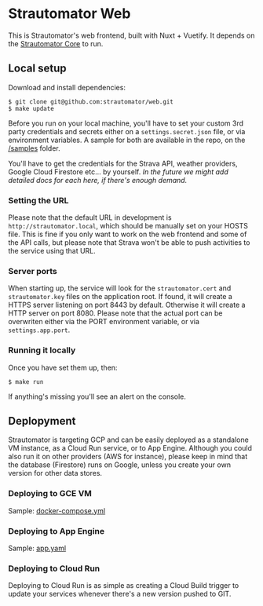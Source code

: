 # Strautomator Web

This is Strautomator's web frontend, built with Nuxt + Vuetify. It depends on the [Strautomator Core](https://github.com/strautomator/core) to run.

## Local setup

Download and install dependencies:

    $ git clone git@github.com:strautomator/web.git
    $ make update

Before you run on your local machine, you'll have to set your custom 3rd party credentials and secrets either on a `settings.secret.json` file, or via environment variables. A sample for both are available in the repo, on the [/samples](https://github.com/strautomator/web/blob/master/samples) folder.

You'll have to get the credentials for the Strava API, weather providers, Google Cloud Firestore etc... by yourself. *In the future we might add detailed docs for each here, if there's enough demand.*

### Setting the URL

Please note that the default URL in development is `http://strautomator.local`, which should be manually set on your HOSTS file. This is fine if you only want to work on the web frontend and some of the API calls, but please note that Strava won't be able to push activities to the service using that URL.

### Server ports

When starting up, the service will look for the `strautomator.cert` and `strautomator.key` files on the application root. If found, it will create a HTTPS server listening on port 8443 by default. Otherwise it will create a HTTP server on port 8080. Please note that the actual port can be overwriten either via the PORT environment variable, or via `settings.app.port`.

### Running it locally

Once you have set them up, then:

    $ make run

If anything's missing you'll see an alert on the console.

## Deplopyment

Strautomator is targeting GCP and can be easily deployed as a standalone VM instance, as a Cloud Run service, or to App Engine. Although you could also run it on other providers (AWS for instance), please keep in mind that the database (Firestore) runs on Google, unless you create your own version for other data stores.

### Deploying to GCE VM

Sample: [docker-compose.yml](https://github.com/strautomator/web/blob/master/samples/docker-compose.yml)

### Deploying to App Engine

Sample: [app.yaml](https://github.com/strautomator/web/blob/master/samples/app.yaml)

### Deploying to Cloud Run

Deploying to Cloud Run is as simple as creating a Cloud Build trigger to update your services whenever there's a new version pushed to GIT.
